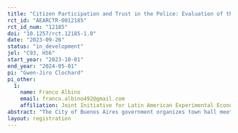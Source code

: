 ```yaml
---
title: "Citizen Participation and Trust in the Police: Evaluation of the Foros de Seguridad Pública of the City of Buenos Aires"
rct_id: "AEARCTR-0012185"
rct_id_num: "12185"
doi: "10.1257/rct.12185-1.0"
date: "2023-09-26"
status: "in_development"
jel: "C93, H56"
start_year: "2023-10-01"
end_year: "2024-05-01"
pi: "Gwen-Jiro Clochard"
pi_other:
  1:
    name: Franco Albino
    email: franco.albino492@gmail.com
    affiliation: Joint Initiative for Latin American Experimental Economics
abstract: "The City of Buenos Aires government organizes town hall meetings to discuss security issues with citizens every trimester. The present study aims to test the efficacy of this program on citizens' trust in the police. Our treatment will consist in an information provision to a random subset of participants. "
layout: registration
---
```


